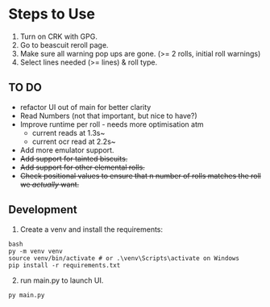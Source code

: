 # Steps to Use
1) Turn on CRK with GPG.
2) Go to beascuit reroll page. 
3) Make sure all warning pop ups are gone. (>= 2 rolls, initial roll warnings)
4) Select lines needed (>= lines) & roll type. 

## TO DO
* refactor UI out of main for better clarity
* Read Numbers (not that important, but nice to have?) 
* Improve runtime per roll - needs more optimisation atm
    * current reads at 1.3s~
    * current ocr read at 2.2s~
* Add more emulator support. 
* ~~Add support for tainted biscuits.~~
* ~~Add support for other elemental rolls.~~
* ~~Check positional values to ensure that n number of rolls matches the roll we _actually_ want.~~ 

## Development

1. Create a venv and install the requirements:
```
bash
py -m venv venv
source venv/bin/activate # or .\venv\Scripts\activate on Windows
pip install -r requirements.txt
```

2. run main.py to launch UI.
```
py main.py
```